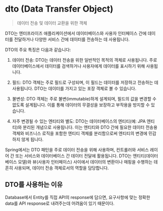 # dto (Data Transfer Object)
> 데이터 전송 및 데이터 교환을 위한 객체

DTO는 엔터프라이즈 애플리케이션에서 데이터베이스와 사용자 인터페이스 간에 데이터를 전달하거나 다양한 서비스 간에 데이터를 전송하는 데 사용됩니다.

DTO의 주요 특징은 다음과 같습니다:

1. 데이터 전송: DTO는 데이터 전송을 위한 일반적인 목적의 객체로 사용됩니다. 주로 데이터베이스에서 데이터를 검색하거나 사용자에게 데이터를 표시하기 위해 사용됩니다.
    
2. 필드: DTO 객체는 주로 필드로 구성되며, 이 필드는 데이터를 저장하고 전송하는 데 사용됩니다. DTO는 데이터를 가지고 있는 포장 객체로 볼 수 있습니다.
    
3. 불변성: DTO 객체는 주로 불변(immutable)하게 설계되며, 필드의 값을 변경할 수 없도록 설계됩니다. 이를 통해 데이터의 무결성을 보장하고 부작용을 방지할 수 있습니다.
    
4. 자주 변경될 수 있는 엔티티와 별도: DTO는 데이터베이스의 엔티티(예: JPA 엔티티)와 분리된 개념으로 사용됩니다. 이는 엔티티와 DTO 간에 필요한 데이터 전송용 객체와 비즈니스 로직을 포함한 엔티티 객체를 분리함으로써 엔티티의 변경에 민감하지 않게 됩니다.
    

Spring에서는 DTO 패턴을 주로 데이터 전송을 위해 사용하며, 컨트롤러와 서비스 레이어 간 또는 서비스와 데이터베이스 간 데이터 전달에 활용됩니다. DTO는 엔티티(데이터베이스 모델)와 뷰(사용자 인터페이스) 사이에서 데이터의 변환이나 매핑을 수행하는 데 흔히 사용되며, 데이터 전송 객체로서의 역할을 담당합니다.

## DTO를 사용하는 이유
Database에서 Entity를 직접 API의 response에 담으면, 요구사항에 맞는 정확한 data를 API response로 내려주는데 어려움이 있기 때문이다.
